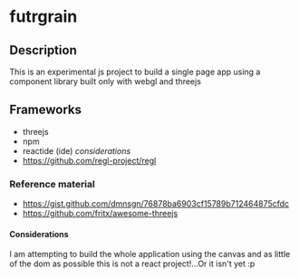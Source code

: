# futrgrain

## Description
This is an experimental js project to build a single page app using a component library built only with webgl and threejs

## Frameworks
- threejs
- npm
- reactide (ide)
*considerations*
- https://github.com/regl-project/regl

### Reference material
- https://gist.github.com/dmnsgn/76878ba6903cf15789b712464875cfdc
- https://github.com/fritx/awesome-threejs

#### Considerations
I am attempting to build the whole application using the canvas and as little of the dom as possible this is not a react project!...Or it isn't yet :p
